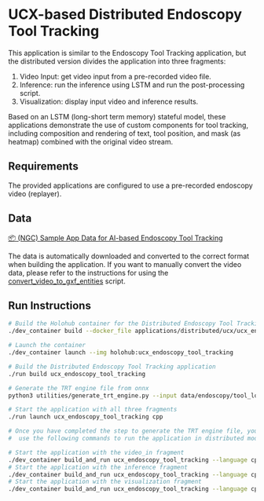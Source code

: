 # UCX-based Distributed Endoscopy Tool Tracking

This application is similar to the Endoscopy Tool Tracking application, but the distributed version divides the application into three fragments:

1. Video Input: get video input from a pre-recorded video file.
2. Inference: run the inference using LSTM and run the post-processing script.
3. Visualization: display input video and inference results.

Based on an LSTM (long-short term memory) stateful model, these applications demonstrate the use of custom components for tool tracking, including composition and rendering of text, tool position, and mask (as heatmap) combined with the original video stream.

## Requirements

The provided applications are configured to use a pre-recorded endoscopy video (replayer).

## Data

[📦️ (NGC) Sample App Data for AI-based Endoscopy Tool Tracking](https://catalog.ngc.nvidia.com/orgs/nvidia/teams/clara-holoscan/resources/holoscan_endoscopy_sample_data)

The data is automatically downloaded and converted to the correct format when building the application.
If you want to manually convert the video data, please refer to the instructions for using the [convert_video_to_gxf_entities](https://github.com/nvidia-holoscan/holoscan-sdk/tree/main/scripts#convert_video_to_gxf_entitiespy) script.

## Run Instructions


```sh
# Build the Holohub container for the Distributed Endoscopy Tool Tracking application
./dev_container build --docker_file applications/distributed/ucx/ucx_endoscopy_tool_tracking/Dockerfile --img holohub:ucx_endoscopy_tool_tracking

# Launch the container
./dev_container launch --img holohub:ucx_endoscopy_tool_tracking

# Build the Distributed Endoscopy Tool Tracking application
./run build ucx_endoscopy_tool_tracking

# Generate the TRT engine file from onnx
python3 utilities/generate_trt_engine.py --input data/endoscopy/tool_loc_convlstm.onnx --output data/endoscopy/engines/ --fp16

# Start the application with all three fragments
./run launch ucx_endoscopy_tool_tracking cpp

# Once you have completed the step to generate the TRT engine file, you may exit the container and
#  use the following commands to run the application in distributed mode:

# Start the application with the video_in fragment
./dev_container build_and_run ucx_endoscopy_tool_tracking --language cpp --run_args "--driver --worker --fragments video_in --address :9999"
# Start the application with the inference fragment
./dev_container build_and_run ucx_endoscopy_tool_tracking --language cpp --run_args "--worker --fragments inference --address :9999"
# Start the application with the visualization fragment
./dev_container build_and_run ucx_endoscopy_tool_tracking --language cpp --run_args "--worker --fragments viz --address :9999"
```
